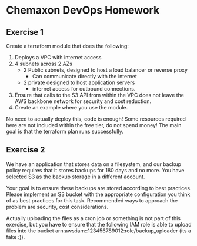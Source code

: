 # Chemaxon DevOps Homework

## Exercise 1

Create a terraform module that does the following:

1. Deploys a VPC with internet access
1. 4 subnets across 2 AZs
    * 2 Public subnets, designed to host a load balancer or reverse proxy
        * Can communicate directly with the internet
    * 2 private designed to host application servers
        * internet access for outbound connections.
1. Ensure that calls to the S3 API from within the VPC does not leave the AWS backbone network for security and cost reduction.
1. Create an example where you use the module.

No need to actually deploy this, code is enough! Some resources required here are not included within the free tier, do not spend money! The main goal is that the terraform plan runs successfully.

## Exercise 2

We have an application that stores data on a filesystem, and our backup policy requires that it stores backups for 180 days and no more. You have selected S3 as the backup storage in a different account.

Your goal is to ensure these backups are stored according to best practices. Please implement an S3 bucket with the appropriate configuration you think of as best practices for this task. Recommended ways to approach the problem are security, cost considerations.

Actually uploading the files as a cron job or something is not part of this exercise, but you have to ensure that the following IAM role is able to upload files into the bucket arn:aws:iam::123456789012:role/backup_uploader (its a fake :)).
